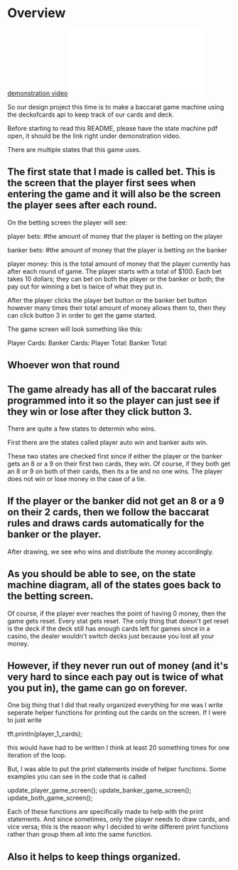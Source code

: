 # Overview
[demonstration video](https://youtu.be/BsMHQ_h1Q08)
![State Machine](game_state_machine.pdf)

So our design project this time is to make a baccarat game machine using the deckofcards api to keep track of our cards and deck. 

Before starting to read this README, please have the state machine pdf open, it should be the link right under demonstration video.

There are multiple states that this game uses. 

The first state that I made is called bet. This is the screen that the player first sees when entering the game and it will also be the screen the player sees after each round. 
------------------------------------------------------------------------
On the betting screen the player will see:

player bets: #the amount of money that the player is betting on the player

banker bets: #the amount of money that the player is betting on the banker

player money: this is the total amount of money that the player currently has after each round of game. The player starts with a total of $100. Each bet takes 10 dollars; they can bet on both the player or the banker or both; the pay out for winning a bet is twice of what they put in. 

After the player clicks the player bet button or the banker bet button however many times their total amount of money allows them to, then they can click button 3 in order to get the game started. 

The game screen will look something like this:

Player Cards:
Banker Cards:
Player Total:
Banker Total:

Whoever won that round
------------------------------------------------------------------------
The game already has all of the baccarat rules programmed into it so the player can just see if they win or lose after they click button 3. 
------------------------------------------------------------------------
There are quite a few states to determin who wins. 

First there are the states called player auto win and banker auto win.

These two states are checked first since if either the player or the banker gets an 8 or a 9 on their first two cards, they win. Of course, if they both get an 8 or 9 on both of their cards, then its a tie and no one wins. The player does not win or lose money in the case of a tie. 

If the player or the banker did not get an 8 or a 9 on their 2 cards, then we follow the baccarat rules and draws cards automatically for the banker or the player. 
------------------------------------------------------------------------
After drawing, we see who wins and distribute the money accordingly. 

As you should be able to see, on the state machine diagram, all of the states goes back to the betting screen.
------------------------------------------------------------------------
Of course, if the player ever reaches the point of having 0 money, then the game gets reset. Every stat gets reset. The only thing that doesn't get reset is the deck if the deck still has enough cards left for games since in a casino, the dealer wouldn't switch decks just because you lost all your money.

However, if they never run out of money (and it's very hard to since each pay out is twice of what you put in), the game can go on forever.
------------------------------------------------------------------------
One big thing that I did that really organized everything for me was I write seperate helper functions for printing out the cards on the screen. If I were to just write

tft.println(player_1_cards);

this would have had to be written I think at least 20 something times for one iteration of the loop.

But, I was able to put the print statements inside of helper functions. Some examples you can see in the code that is called 

update_player_game_screen();
update_banker_game_screen();
update_both_game_screen();

Each of these functions are specifically made to help with the print statements. And since sometimes, only the player needs to draw cards, and vice versa; this is the reason why I decided to write different print functions rather than group them all into the same function. 

Also it helps to keep things organized. 
------------------------------------------------------------------------
